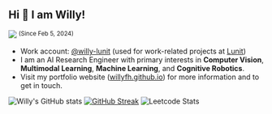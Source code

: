## Hi 👋 I am Willy!

![](https://komarev.com/ghpvc/?username=willyfh&color=blue) <sup>(Since Feb 5, 2024)</sup>


- Work account: [@willy-lunit](https://github.com/willy-lunit) (used for work-related projects at [Lunit](https://www.lunit.io/en))
- I am an AI Research Engineer with primary interests in **Computer Vision**, **Multimodal Learning**, **Machine Learning**, and **Cognitive Robotics**.
- Visit my portfolio website ([willyfh.github.io](https://willyfh.github.io/)) for more information and to get in touch.

![Willy's GitHub stats](https://github-readme-stats.vercel.app/api?username=willyfh&show_icons=true&role=owner,collaborator,organization_member&count_private=true&theme=github_dark_dimmed&card_width=320) [![GitHub Streak](https://streak-stats.demolab.com/?user=willyfh&theme=github-dark-dimmed&card_width=350&hide_total_contributions=true)](https://streak-stats.demolab.com/?user=willyfh&theme=github-dark-dimmed&card_width=350&hide_total_contributions=true) ![Leetcode Stats](https://leetcard.jacoblin.cool/willyfh?ext=heatmap&theme=light&show_rank=false)
